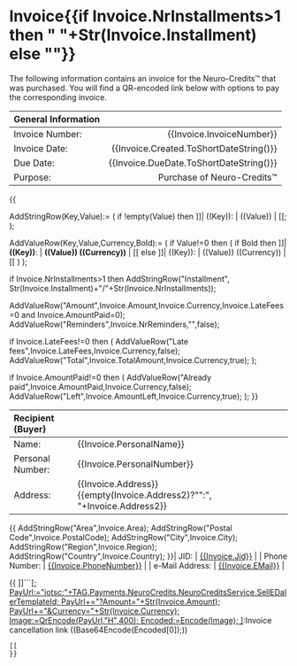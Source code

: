 ﻿Invoice{{if Invoice.NrInstallments>1 then " "+Str(Invoice.Installment) else ""}}
====================================================================================

The following information contains an invoice for the Neuro-Credits™ that was purchased. You will find a QR-encoded link below
with options to pay the corresponding invoice.

| General Information                                      ||
|:----------------|----------------------------------------:|
| Invoice Number: | {{Invoice.InvoiceNumber}}               |
| Invoice Date:   | {{Invoice.Created.ToShortDateString()}} |
| Due Date:       | {{Invoice.DueDate.ToShortDateString()}} |
| Purpose:        | Purchase of Neuro-Credits™              |
{{

AddStringRow(Key,Value):=
(
	if !empty(Value) then ]]| ((Key)): | ((Value)) |
[[;
);

AddValueRow(Key,Value,Currency,Bold):=
(
	if Value!=0 then 
	(
		if Bold then
			]]| **((Key))**: | **((Value)) ((Currency))** |
[[
		else
			]]| ((Key)): | ((Value)) ((Currency)) |
[[
	)
);

if Invoice.NrInstallments>1 then
	AddStringRow("Installment", Str(Invoice.Installment)+"/"+Str(Invoice.NrInstallments));

AddValueRow("Amount",Invoice.Amount,Invoice.Currency,Invoice.LateFees=0 and Invoice.AmountPaid=0);
AddValueRow("Reminders",Invoice.NrReminders,"",false);

if Invoice.LateFees!=0 then
(
	AddValueRow("Late fees",Invoice.LateFees,Invoice.Currency,false);
	AddValueRow("Total",Invoice.TotalAmount,Invoice.Currency,true);
);
	
if Invoice.AmountPaid!=0 then
(
	AddValueRow("Already paid",Invoice.AmountPaid,Invoice.Currency,false);
	AddValueRow("Left",Invoice.AmountLeft,Invoice.Currency,true);
);
}}

| Recipient (Buyer)                                                                         ||
|:-----------------|:------------------------------------------------------------------------|
| Name:            | {{Invoice.PersonalName}}                                                |
| Personal Number: | {{Invoice.PersonalNumber}}                                              |
| Address:         | {{Invoice.Address}}{{empty(Invoice.Address2)?"":", "+Invoice.Address2}} |
{{
AddStringRow("Area",Invoice.Area);
AddStringRow("Postal Code",Invoice.PostalCode);
AddStringRow("City",Invoice.City);
AddStringRow("Region",Invoice.Region);
AddStringRow("Country",Invoice.Country);
}}| JID:             | [{{Invoice.Jid}}](xmpp:{{Invoice.Jid}})                               |
| Phone Number:    | [{{Invoice.PhoneNumber}}](tel:{{Invoice.PhoneNumber}})                  |
| e-Mail Address:  | [{{Invoice.EMail}}](mailto:{{Invoice.EMail}})                           |

{{
]]```[[;
PayUrl:="iotsc:"+TAG.Payments.NeuroCredits.NeuroCreditsService.SellEDalerTemplateId;
PayUrl+="?Amount="+Str(Invoice.Amount);
PayUrl+="&Currency="+Str(Invoice.Currency);
Image:=QrEncode(PayUrl,"H",400);
Encoded:=Encode(Image);
]]((Encoded[1])):Invoice cancellation link
((Base64Encode(Encoded[0]);))
```
[[
}}
